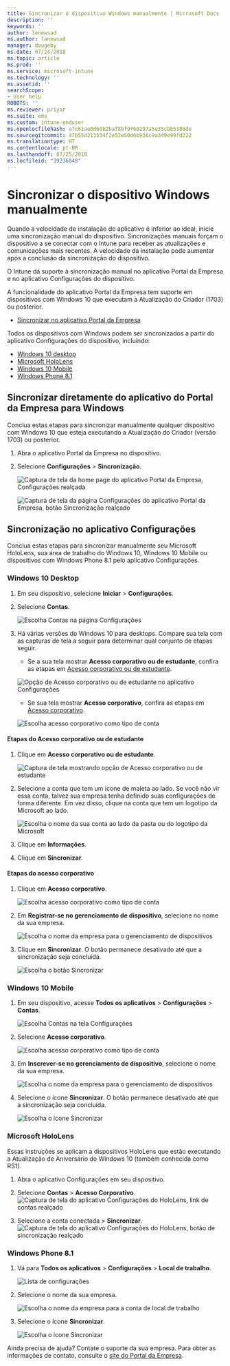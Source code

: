 ```yaml
---
title: Sincronizar o dispositivo Windows manualmente | Microsoft Docs
description: ''
keywords: ''
author: lenewsad
ms.author: lanewsad
manager: dougeby
ms.date: 07/24/2018
ms.topic: article
ms.prod: ''
ms.service: microsoft-intune
ms.technology: ''
ms.assetid: ''
searchScope:
- User help
ROBOTS: ''
ms.reviewer: priyar
ms.suite: ems
ms.custom: intune-enduser
ms.openlocfilehash: a7c61ae0d60b2baf8bf9760297a5e35cbb5188de
ms.sourcegitcommit: 47b55d211534f2e52e50d6b936c9a349e99fd222
ms.translationtype: HT
ms.contentlocale: pt-BR
ms.lasthandoff: 07/25/2018
ms.locfileid: "39236048"
---
```

# <a name="sync-your-windows-device-manually"></a>Sincronizar o dispositivo Windows manualmente

Quando a velocidade de instalação do aplicativo é inferior ao ideal, inicie uma sincronização manual do dispositivo. Sincronizações manuais forçam o dispositivo a se conectar com o Intune para receber as atualizações e comunicações mais recentes. A velocidade da instalação pode aumentar após a conclusão da sincronização do dispositivo.

O Intune dá suporte à sincronização manual no aplicativo Portal da Empresa e no aplicativo Configurações do dispositivo. 

A funcionalidade do aplicativo Portal da Empresa tem suporte em dispositivos com Windows 10 que executam a Atualização do Criador (1703) ou posterior. 
* [Sincronizar no aplicativo Portal da Empresa](#Sync-from-Company-Portal-app-for-Windows)  

Todos os dispositivos com Windows podem ser sincronizados a partir do aplicativo Configurações do dispositivo, incluindo:

* [Windows 10 desktop](#windows-10-desktop)  
* [Microsoft HoloLens](#microsoft-hololens)   
* [Windows 10 Mobile](#windows-10-mobile)  
* [Windows Phone 8.1](#windows-phone-81)    

## <a name="sync-directly-from-company-portal-app-for-windows"></a>Sincronizar diretamente do aplicativo do Portal da Empresa para Windows
Conclua estas etapas para sincronizar manualmente qualquer dispositivo com Windows 10 que esteja executando a Atualização do Criador (versão 1703) ou posterior.

1.  Abra o aplicativo Portal da Empresa no dispositivo.

2.  Selecione **Configurações** > **Sincronização**.

    ![Captura de tela da home page do aplicativo Portal da Empresa, Configurações realçada](./media/RS1_homePage_settings_04.png)  
    
    ![Captura de tela da página Configurações do aplicativo Portal da Empresa, botão Sincronização realçado](./media/RS1_settingspage_sync05.png)  

## <a name="sync-from-settings-app"></a>Sincronização no aplicativo Configurações 
Conclua estas etapas para sincronizar manualmente seu Microsoft HoloLens, sua área de trabalho do Windows 10, Windows 10 Mobile ou dispositivos com Windows Phone 8.1 pelo aplicativo Configurações.

### <a name="windows-10-desktop"></a>Windows 10 Desktop
1. Em seu dispositivo, selecione **Iniciar** > **Configurações**.

2. Selecione **Contas**.

    ![Escolha Contas na página Configurações](./media/win10pc-sync-2-settings-accounts.png)  

3. Há várias versões do Windows 10 para desktops. Compare sua tela com as capturas de tela a seguir para determinar qual conjunto de etapas seguir. 

    * Se a sua tela mostrar **Acesso corporativo ou de estudante**, confira as etapas em [Acesso corporativo ou de estudante](#access-work-or-school).

    ![Opção de Acesso corporativo ou de estudante no aplicativo Configurações](./media/w10-enroll-rs1-connect-to-work-or-school.png)  

    * Se sua tela mostrar **Acesso corporativo**, confira as etapas em [Acesso corporativo](#work-access).  

    ![Escolha acesso corporativo como tipo de conta](./media/win10pc-sync-3-work-access.png)

#### <a name="access-work-or-school-steps"></a>Etapas do Acesso corporativo ou de estudante

1. Clique em **Acesso corporativo ou de estudante**.

    ![Captura de tela mostrando opção de Acesso corporativo ou de estudante](./media/w10-enroll-rs1-connect-to-work-or-school.png)  

2. Selecione a conta que tem um ícone de maleta ao lado. Se você não vir essa conta, talvez sua empresa tenha definido suas configurações de forma diferente. Em vez disso, clique na conta que tem um logotipo da Microsoft ao lado.

     ![Escolha o nome da sua conta ao lado da pasta ou do logotipo da Microsoft](./media/win10pc-rs1-sync-info-button.png)

3. Clique em **Informações**. 

4. Clique em **Sincronizar**. 

#### <a name="work-access-steps"></a>Etapas do acesso corporativo

1.  Clique em **Acesso corporativo**.

    ![Escolha acesso corporativo como tipo de conta](./media/win10pc-sync-3-work-access.png)

2. Em **Registrar-se no gerenciamento de dispositivo**, selecione no nome da sua empresa.

    ![Escolha o nome da empresa para o gerenciamento de dispositivos](./media/win10pc-sync-4-tap-com-name.png)

3. Clique em **Sincronizar**. O botão permanece desativado até que a sincronização seja concluída.

    ![Escolha o botão Sincronizar](./media/win10pc-sync-5-tap-sync.png)  


### <a name="windows-10-mobile"></a>Windows 10 Mobile

   1. Em seu dispositivo, acesse **Todos os aplicativos** > **Configurações** > **Contas**.

       ![Escolha Contas na tela Configurações](./media/win10m-sync-1-settings-accounts.png)

   2. Selecione **Acesso corporativo**.

       ![Escolha acesso corporativo como tipo de conta](./media/win10m-sync-2-work-access.png)

   3. Em **Inscrever-se no gerenciamento de dispositivo**, selecione o nome da sua empresa.

       ![Escolha o nome da empresa para o gerenciamento de dispositivos](./media/win10m-sync-3-tap-comp-name.png)

   4. Selecione o ícone **Sincronizar**. O botão permanece desativado até que a sincronização seja concluída.

       ![Escolha o ícone Sincronizar](./media/win10m-sync-4-tap-sync.png)  
### <a name="microsoft-hololens"></a>Microsoft HoloLens  
Essas instruções se aplicam a dispositivos HoloLens que estão executando a Atualização de Aniversário do Windows 10 (também conhecida como RS1). 
1.  Abra o aplicativo Configurações em seu dispositivo.  

2.  Selecione **Contas** > **Acesso Corporativo**.  
    ![Captura de tela do aplicativo Configurações do HoloLens, link de contas realçado](./media/RS1_holoLens_SettingsRS1_Accounts_06.png)  

3.  Selecione a conta conectada > **Sincronizar**. ![Captura de tela do aplicativo Configurações do HoloLens, botão de sincronização realçado](./media/RS1_holoLens_SyncRS1_Sync_08.png)  

### <a name="windows-phone-81"></a>Windows Phone 8.1

1. Vá para **Todos os aplicativos** > **Configurações** > **Local de trabalho**.

    ![Lista de configurações](./media/wp81-1-sync-settings-workplace.png)

2. Selecione o nome da sua empresa.

    ![Escolha o nome da empresa para a conta de local de trabalho](./media/wp81-2-sync-tap-compname.png)

3. Selecione o ícone **Sincronizar**.

    ![Escolha o ícone Sincronizar](./media/wp81-3-sync-tap-sync-button.png)

Ainda precisa de ajuda? Contate o suporte da sua empresa. Para obter as informações de contato, consulte o [site do Portal da Empresa](https://portal.manage.microsoft.com#HelpDeskDialog).

